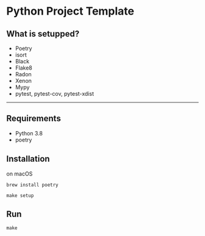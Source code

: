 # Python Project Template

## What is setupped?

 - Poetry
 - isort
 - Black
 - Flake8
 - Radon
 - Xenon
 - Mypy
 - pytest, pytest-cov, pytest-xdist

----

## Requirements

 - Python 3.8
 - poetry

## Installation

on macOS

```
brew install poetry
```

```
make setup
```

## Run

```
make
```